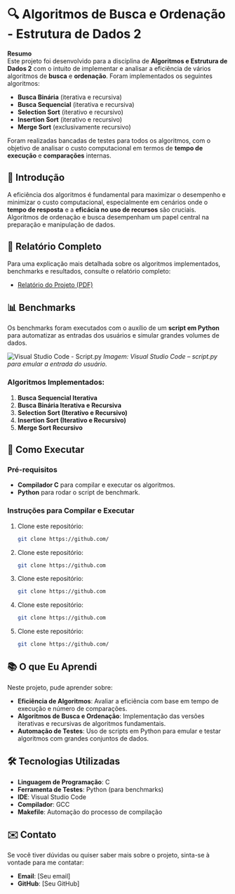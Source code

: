 # 🔍 Algoritmos de Busca e Ordenação - Estrutura de Dados 2

**Resumo**  
Este projeto foi desenvolvido para a disciplina de **Algoritmos e Estrutura de Dados 2** com o intuito de implementar e analisar a eficiência de vários algoritmos de **busca** e **ordenação**. Foram implementados os seguintes algoritmos:

- **Busca Binária** (iterativa e recursiva)
- **Busca Sequencial** (iterativa e recursiva)
- **Selection Sort** (iterativo e recursivo)
- **Insertion Sort** (iterativo e recursivo)
- **Merge Sort** (exclusivamente recursivo)

Foram realizadas bancadas de testes para todos os algoritmos, com o objetivo de analisar o custo computacional em termos de **tempo de execução** e **comparações** internas.

## 📖 Introdução

A eficiência dos algoritmos é fundamental para maximizar o desempenho e minimizar o custo computacional, especialmente em cenários onde o **tempo de resposta** e a **eficácia no uso de recursos** são cruciais. Algoritmos de ordenação e busca desempenham um papel central na preparação e manipulação de dados.

## 📄 Relatório Completo

Para uma explicação mais detalhada sobre os algoritmos implementados, benchmarks e resultados, consulte o relatório completo:

- [Relatório do Projeto (PDF)](caminho/)

## 📊 Benchmarks

Os benchmarks foram executados com o auxílio de um **script em Python** para automatizar as entradas dos usuários e simular grandes volumes de dados.

![Visual Studio Code - Script.py]()
*Imagem: Visual Studio Code – script.py para emular a entrada do usuário.*

### Algoritmos Implementados:

1. **Busca Sequencial Iterativa**
2. **Busca Binária Iterativa e Recursiva**
3. **Selection Sort (Iterativo e Recursivo)**
4. **Insertion Sort (Iterativo e Recursivo)**
5. **Merge Sort Recursivo**

## 🚀 Como Executar

### Pré-requisitos
- **Compilador C** para compilar e executar os algoritmos.
- **Python** para rodar o script de benchmark.

### Instruções para Compilar e Executar

1. Clone este repositório:
   ```bash
   git clone https://github.com/

2. Clone este repositório:
   ```bash
   git clone https://github.com

3. Clone este repositório:
   ```bash
   git clone https://github.com

4. Clone este repositório:
   ```bash
   git clone https://github.com

5. Clone este repositório:
   ```bash
   git clone https://github.com/

## 📚 O que Eu Aprendi

Neste projeto, pude aprender sobre:

- **Eficiência de Algoritmos**: Avaliar a eficiência com base em tempo de execução e número de comparações.
- **Algoritmos de Busca e Ordenação**: Implementação das versões iterativas e recursivas de algoritmos fundamentais.
- **Automação de Testes**: Uso de scripts em Python para emular e testar algoritmos com grandes conjuntos de dados.

## 🛠️ Tecnologias Utilizadas

- **Linguagem de Programação**: C
- **Ferramenta de Testes**: Python (para benchmarks)
- **IDE**: Visual Studio Code
- **Compilador**: GCC
- **Makefile**: Automação do processo de compilação

## ✉️ Contato

Se você tiver dúvidas ou quiser saber mais sobre o projeto, sinta-se à vontade para me contatar:

- **Email**: [Seu email]
- **GitHub**: [Seu GitHub]

